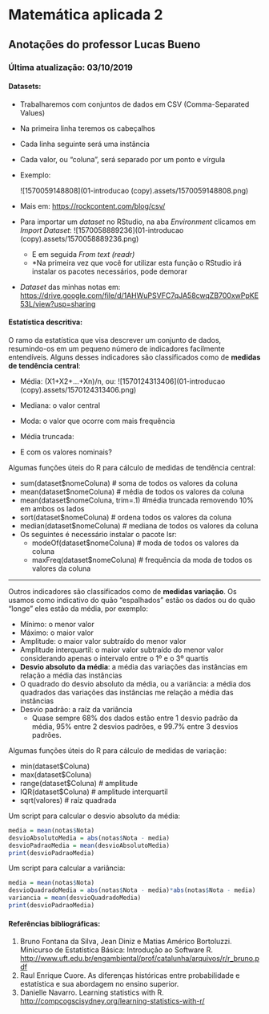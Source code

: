 # Matemática aplicada 2

## Anotações do professor Lucas Bueno

### Última atualização: 03/10/2019

#### Datasets:

- Trabalharemos com conjuntos de dados em CSV (Comma-Separated Values)

- Na primeira linha teremos os cabeçalhos

- Cada linha seguinte será uma instância

- Cada valor, ou “coluna”, será separado por um ponto e vírgula

- Exemplo:

     ![1570059148808](01-introducao (copy).assets/1570059148808.png)

- Mais em: https://rockcontent.com/blog/csv/

- Para importar um *dataset* no RStudio, na aba *Environment* clicamos em *Import Dataset*: ![1570058889236](01-introducao (copy).assets/1570058889236.png)

    - E em seguida *From text (readr)*
    - *Na primeira vez que você for utilizar esta função o RStudio irá instalar os pacotes necessários, pode demorar
    
- *Dataset* das minhas notas em: https://drive.google.com/file/d/1AHWuPSVFC7qJA58cwqZB700xwPpKE53L/view?usp=sharing

#### Estatística descritiva:

O ramo da estatística que visa descrever um conjunto de dados, resumindo-os em um pequeno número de indicadores facilmente entendíveis. Alguns desses indicadores são classificados como de **medidas de tendência central**:

- Média:  (X1+X2+…+Xn)/n, ou: ![1570124313406](01-introducao (copy).assets/1570124313406.png)
- Mediana: o valor central
- Moda: o valor que ocorre com mais frequência

- Média truncada: 
- E com os valores nominais?

Algumas funções úteis do R para cálculo de medidas de tendência central:

- sum(dataset$nomeColuna) # soma de todos os valores da coluna
- mean(dataset$nomeColuna) # média de todos os valores da coluna
- mean(dataset$nomeColuna, trim=.1) #média truncada removendo 10% em ambos os lados
- sort(dataset$nomeColuna) # ordena todos os valores da coluna
- median(dataset$nomeColuna) # mediana de todos os valores da coluna
- Os seguintes é necessário instalar o pacote lsr:
    - modeOf(dataset$nomeColuna) # moda de todos os valores da coluna
    - maxFreq(dataset$nomeColuna) # frequência da moda de todos os valores da coluna

------

Outros indicadores são classificados como de **medidas variação**. Os usamos como indicativo do quão “espalhados” estão os dados ou do quão “longe” eles estão da média, por exemplo:

- Mínimo: o menor valor
- Máximo: o maior valor
- Amplitude: o maior valor subtraído do menor valor
- Amplitude interquartil: o maior valor subtraído do menor valor considerando apenas o intervalo entre o 1º e o 3º quartis
- **Desvio absoluto da média**: a média das variações das instâncias em relação a média das instâncias
- O quadrado do desvio absoluto da média, ou a variância: a média dos quadrados das variações das instâncias me relação a média das instâncias
- Desvio padrão: a raíz da variância
    - Quase sempre 68% dos dados estão entre 1 desvio padrão da média, 95% entre 2 desvios padrões, e 99.7% entre 3 desvios padrões.

Algumas funções úteis do R para cálculo de medidas de variação:

- min(dataset$Coluna)
- max(dataset$Coluna)
- range(dataset$Coluna) # amplitude
- IQR(dataset$Coluna) # amplitude interquartil
- sqrt(valores) # raíz quadrada

Um script para calcular o desvio absoluto da média:
```R
media = mean(notas$Nota)
desvioAbsolutoMedia = abs(notas$Nota - media)
desvioPadraoMedia = mean(desvioAbsolutoMedia)
print(desvioPadraoMedia)
```

Um script para calcular a variância:
```R
media = mean(notas$Nota)
desvioQuadradoMedia = abs(notas$Nota - media)*abs(notas$Nota - media)
variancia = mean(desvioQuadradoMedia)
print(desvioPadraoMedia)
```

#### Referências bibliográficas:

1. Bruno Fontana da Silva, Jean Diniz e Matias Américo Bortoluzzi. Minicurso de Estatística Básica: Introdução ao Software R. http://www.uft.edu.br/engambiental/prof/catalunha/arquivos/r/r_bruno.pdf
2. Raul Enrique Cuore. As diferenças históricas entre probabilidade e estatística e sua abordagem no ensino superior.
3. Danielle Navarro. Learning statistics with R. http://compcogscisydney.org/learning-statistics-with-r/
